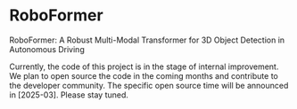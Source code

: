 # RoboFormer
RoboFormer: A Robust Multi-Modal Transformer for 3D Object Detection in Autonomous Driving


Currently, the code of this project is in the stage of internal improvement. We plan to open source the code in the coming months and contribute to the developer community. The specific open source time will be announced in [2025-03]. Please stay tuned.

